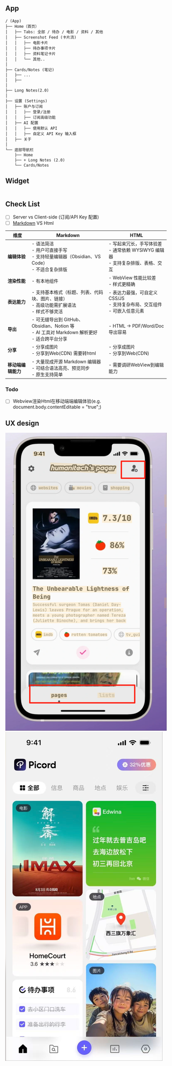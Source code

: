 ## App 

```
/ (App)
├── Home（首页）
│   ├── Tabs: 全部 / 待办 / 电影 / 资料 / 其他
│   ├── Screenshot Feed (卡片流)
│   │   ├── 电影卡片
│   │   ├── 待办事项卡片
│   │   ├── 资料笔记卡片
│   │   └── 其他..
│
├── Cards/Notes (笔记)
│   ├── ...
│   ├── 
│
├── Long Notes(2.0)
│
├── 设置 (Settings)
│   ├── 账户与订阅
│   │   ├── 登录/注册
│   │   ├── 订阅高级功能
│   ├── AI 配置
│   │   ├── 使用默认 API
│   │   ├── 自定义 API Key 输入框
│   ├── 关于
│
└── 底部导航栏
    ├── Home
    ├── + Long Notes (2.0)
    └── Cards/Notes
```

## Widget
```
```

## Check List
- [ ] Server vs Client-side (订阅/API Key 配置)
- [ ] [Markdown](https://docs.github.com/zh/get-started/writing-on-github/getting-started-with-writing-and-formatting-on-github/basic-writing-and-formatting-syntax) VS Html

| 维度             | Markdown                                                                 | HTML                                                                 |
|------------------|--------------------------------------------------------------------------|----------------------------------------------------------------------|
| **编辑体验**     | - 语法简洁<br>- 用户可直接手写<br>- 支持轻量编辑器（Obsidian、VS Code）<br>- 不适合复杂排版 | - 写起来冗长，手写体验差<br>- 通常依赖 WYSIWYG 编辑器<br>- 支持复杂排版、表格、交互 |
| **渲染性能**     | - 有本地组件 | - WebView 性能比较差<br>- 样式更精确 |
| **表达能力**     | - 支持基本格式（标题、列表、代码块、图片、链接）<br>- 高级功能需扩展语法<br>- 样式不够灵活 | - 表达力最强，可自定义 CSS/JS<br>- 支持复杂布局、交互组件<br>- 可嵌入任意元素 |
| **导出**   | - 可无缝导出到 GitHub、Obsidian、Notion 等<br>- AI 工具对 Markdown 解析更好<br>- 适合跨平台分享 | - HTML → PDF/Word/Doc 导出容易 |
| **分享**     | - 分享成图片<br>- 分享到Web(CDN) 需要转html | - 分享成图片<br>- 分享到Web(CDN) |
| **移动端编辑能力**   | - 大量现成开源 Markdown 编辑器<br>- 可结合语法高亮、预览同步<br>- 原生支持简单 | - 需要调研WebView到编辑能力 |


### Todo
- [ ] Webview渲染Html在移动端端编辑体验(e.g. document.body.contentEditable = "true";)


## UX design

![image](/image/wechat_2025-08-28_085405_029.png)
![image](/image/wechat_2025-08-28_085524_760.png)
